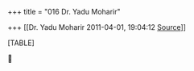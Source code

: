 +++
title = "016 Dr. Yadu Moharir"

+++
[[Dr. Yadu Moharir	2011-04-01, 19:04:12 [Source](https://groups.google.com/g/bvparishat/c/j3Txb5n32Uw)]]



[TABLE]



